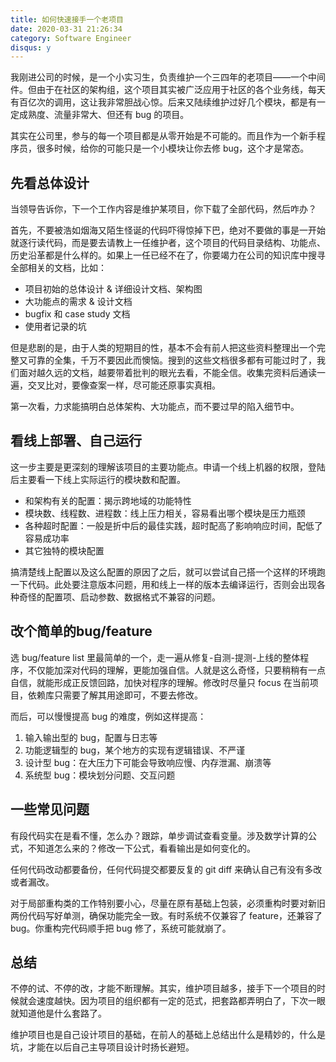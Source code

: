 ```yaml
---
title: 如何快速接手一个老项目
date: 2020-03-31 21:26:34
category: Software Engineer
disqus: y
---
```


我刚进公司的时候，是一个小实习生，负责维护一个三四年的老项目——一个中间件。但由于在社区的架构组，这个项目其实被广泛应用于社区的各个业务线，每天有百亿次的调用，这让我非常胆战心惊。后来又陆续维护过好几个模块，都是有一定成熟度、流量非常大、但还有 bug 的项目。

其实在公司里，参与的每一个项目都是从零开始是不可能的。而且作为一个新手程序员，很多时候，给你的可能只是一个小模块让你去修 bug，这个才是常态。

## 先看总体设计

当领导告诉你，下一个工作内容是维护某项目，你下载了全部代码，然后咋办？

首先，不要被浩如烟海又陌生怪诞的代码吓得惊掉下巴，绝对不要做的事是一开始就逐行读代码，而是要去请教上一任维护者，这个项目的代码目录结构、功能点、历史沿革都是什么样的。如果上一任已经不在了，你要竭力在公司的知识库中搜寻全部相关的文档，比如：

- 项目初始的总体设计 & 详细设计文档、架构图
- 大功能点的需求 & 设计文档
- bugfix 和 case study 文档
- 使用者记录的坑

但是悲剧的是，由于人类的短期目的性，基本不会有前人把这些资料整理出一个完整又可靠的全集，千万不要因此而懊恼。搜到的这些文档很多都有可能过时了，我们面对越久远的文档，越要带着批判的眼光去看，不能全信。收集完资料后通读一遍，交叉比对，要像查案一样，尽可能还原事实真相。

第一次看，力求能搞明白总体架构、大功能点，而不要过早的陷入细节中。

## 看线上部署、自己运行

这一步主要是更深刻的理解该项目的主要功能点。申请一个线上机器的权限，登陆后主要看一下线上实际运行的模块数和配置。

- 和架构有关的配置：揭示跨地域的功能特性
- 模块数、线程数、进程数：线上压力相关，容易看出哪个模块是压力瓶颈
- 各种超时配置：一般是折中后的最佳实践，超时配高了影响响应时间，配低了容易成功率
- 其它独特的模块配置

搞清楚线上配置以及这么配置的原因了之后，就可以尝试自己搭一个这样的环境跑一下代码。此处要注意版本问题，用和线上一样的版本去编译运行，否则会出现各种奇怪的配置项、启动参数、数据格式不兼容的问题。

## 改个简单的bug/feature

选 bug/feature list 里最简单的一个，走一遍从修复-自测-提测-上线的整体程序，不仅能加深对代码的理解，更能加强自信。人就是这么奇怪，只要稍稍有一点自信，就能形成正反馈回路，加快对程序的理解。修改时尽量只 focus 在当前项目，依赖库只需要了解其用途即可，不要去修改。

而后，可以慢慢提高 bug 的难度，例如这样提高：

1. 输入输出型的 bug，配置与日志等
2. 功能逻辑型的 bug，某个地方的实现有逻辑错误、不严谨
3. 设计型 bug：在大压力下可能会导致响应慢、内存泄漏、崩溃等
4. 系统型 bug：模块划分问题、交互问题

## 一些常见问题

有段代码实在是看不懂，怎么办？跟踪，单步调试查看变量。涉及数学计算的公式，不知道怎么来的？修改一下公式，看看输出是如何变化的。

任何代码改动都要备份，任何代码提交都要反复的 git diff 来确认自己有没有多改或者漏改。

对于局部重构类的工作特别要小心，尽量在原有基础上包装，必须重构时要对新旧两份代码写好单测，确保功能完全一致。有时系统不仅兼容了 feature，还兼容了 bug。你重构完代码顺手把 bug 修了，系统可能就崩了。

## 总结

不停的试、不停的改，才能不断理解。其实，维护项目越多，接手下一个项目的时候就会速度越快。因为项目的组织都有一定的范式，把套路都弄明白了，下次一眼就知道他是什么套路了。

维护项目也是自己设计项目的基础，在前人的基础上总结出什么是精妙的，什么是坑，才能在以后自己主导项目设计时扬长避短。

